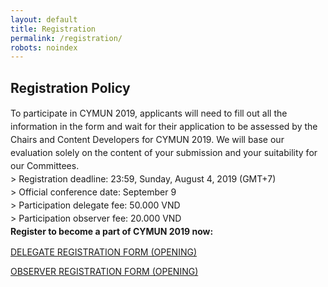 ```yaml
---
layout: default
title: Registration
permalink: /registration/
robots: noindex
---
```

<h2>Registration Policy</h2>
<p style="line-height: 150%;">
To participate in CYMUN 2019, applicants will need to fill out all the information in the form and wait for their application to be assessed by the Chairs and Content Developers for CYMUN 2019. We will base our evaluation solely on the content of your submission and your suitability for our Committees.
<br>
> Registration deadline: 23:59, Sunday, August 4, 2019 (GMT+7)<br>
> Official conference date: September 9<br>
> Participation delegate fee: 50.000 VND<br>
> Participation observer fee: 20.000 VND<br>
<strong>Register to become a part of CYMUN 2019 now:</strong>
</p>
<a href="/delegate-registration" class="btn btn-default" style="margin-bottom: 10">DELEGATE REGISTRATION FORM (OPENING)</a>
<p> </p>
<a href="/observer-registration" class="btn btn-default" style="margin-bottom: 10">OBSERVER REGISTRATION FORM (OPENING)</a>